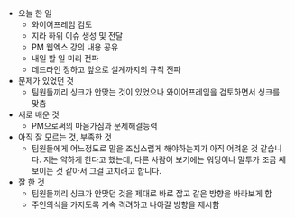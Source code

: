 - 오늘 한 일
    - 와이어프레임 검토
    - 지라 하위 이슈 생성 및 전달
    - PM 웹엑스 강의 내용 공유
    - 내일 할 일 미리 전파
    - 데드라인 정하고 앞으로 설계까지의 규칙 전파
- 문제가 있었던 것
    - 팀원들끼리 싱크가 안맞는 것이 있었으나 와이어프레임을 검토하면서 싱크를 맞춤
- 새로 배운 것
    - PM으로써의 마음가짐과 문제해결능력
- 아직 잘 모르는 것, 부족한 것
    - 팀원들에게 어느정도로 말을 조심스럽게 해야하는지가 아직 어려운 것 같습니다. 저는 약하게 한다고 했는데, 다른 사람이 보기에는 워딩이나 말투가 조금 쎄보이는 것 같아서 그걸 고치려고 합니다.
- 잘 한 것
    - 팀원들끼리 싱크가 안맞던 것을 제대로 바로 잡고 같은 방향을 바라보게 함
    - 주인의식을 가지도록 계속 격려하고 나아갈 방향을 제시함